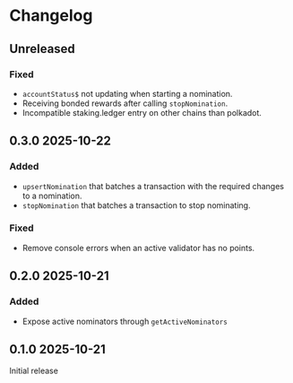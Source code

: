 # Changelog

## Unreleased

### Fixed

- `accountStatus$` not updating when starting a nomination.
- Receiving bonded rewards after calling `stopNomination`.
- Incompatible staking.ledger entry on other chains than polkadot.

## 0.3.0 2025-10-22

### Added

- `upsertNomination` that batches a transaction with the required changes to a nomination.
- `stopNomination` that batches a transaction to stop nominating.

### Fixed

- Remove console errors when an active validator has no points.

## 0.2.0 2025-10-21

### Added

- Expose active nominators through `getActiveNominators`

## 0.1.0 2025-10-21

Initial release
